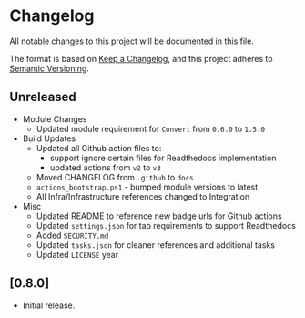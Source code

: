 # Changelog

All notable changes to this project will be documented in this file.

The format is based on [Keep a Changelog](https://keepachangelog.com/en/1.0.0/),
and this project adheres to [Semantic Versioning](https://semver.org/spec/v2.0.0.html).

## Unreleased

- Module Changes
    - Updated module requirement for `Convert` from `0.6.0` to `1.5.0`
- Build Updates
    - Updated all Github action files to:
        - support ignore certain files for Readthedocs implementation
        - updated actions from `v2` to `v3`
    - Moved CHANGELOG from `.github` to `docs`
    - `actions_bootstrap.ps1` - bumped module versions to latest
    - All Infra/Infrastructure references changed to Integration
- Misc
    - Updated README to reference new badge urls for Github actions
    - Updated `settings.json` for tab requirements to support Readthedocs
    - Added `SECURITY.md`
    - Updated `tasks.json` for cleaner references and additional tasks
    - Updated `LICENSE` year

## [0.8.0]

- Initial release.
